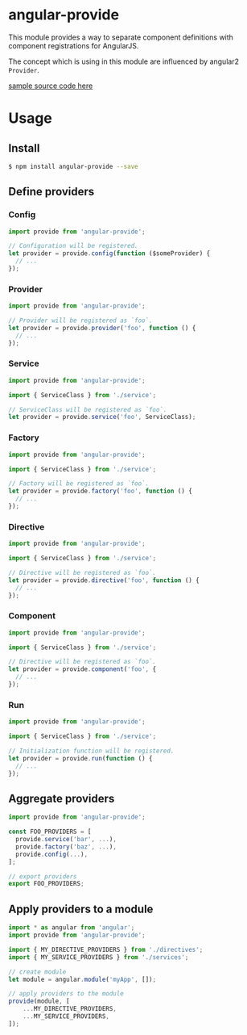 angular-provide
===============

This module provides a way to separate component definitions with component registrations for AngularJS.

The concept which is using in this module are influenced by angular2 `Provider`.

[sample source code here](https://github.com/hshn/angular-provide/tree/master/sample)

# Usage

## Install

```bash
$ npm install angular-provide --save
```

## Define providers

### Config

```js
import provide from 'angular-provide';

// Configuration will be registered.
let provider = provide.config(function ($someProvider) {
  // ...
});
```

### Provider

```js
import provide from 'angular-provide';

// Provider will be registered as `foo`.
let provider = provide.provider('foo', function () {
  // ...
});
```

### Service

```js
import provide from 'angular-provide';

import { ServiceClass } from './service';

// ServiceClass will be registered as `foo`.
let provider = provide.service('foo', ServiceClass);
```

### Factory

```js
import provide from 'angular-provide';

import { ServiceClass } from './service';

// Factory will be registered as `foo`.
let provider = provide.factory('foo', function () {
  // ...
});
```

### Directive

```js
import provide from 'angular-provide';

import { ServiceClass } from './service';

// Directive will be registered as `foo`.
let provider = provide.directive('foo', function () {
  // ...
});
```

### Component

```js
import provide from 'angular-provide';

import { ServiceClass } from './service';

// Directive will be registered as `foo`.
let provider = provide.component('foo', {
  // ...
});
```

### Run

```js
import provide from 'angular-provide';

import { ServiceClass } from './service';

// Initialization function will be registered.
let provider = provide.run(function () {
  // ...
});
```

## Aggregate providers

```js
import provide from 'angular-provide';

const FOO_PROVIDERS = [
  provide.service('bar', ...),
  provide.factory('baz', ...),
  provide.config(...),
];

// export providers
export FOO_PROVIDERS;
```

## Apply providers to a module

```js
import * as angular from 'angular';
import provide from 'angular-provide';

import { MY_DIRECTIVE_PROVIDERS } from './directives';
import { MY_SERVICE_PROVIDERS } from './services';

// create module
let module = angular.module('myApp', []);

// apply providers to the module
provide(module, [
    ...MY_DIRECTIVE_PROVIDERS,
    ...MY_SERVICE_PROVIDERS,
]);

```
